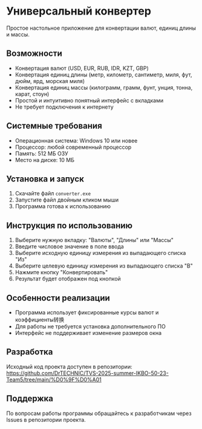 # Универсальный конвертер

Простое настольное приложение для конвертации валют, единиц длины и массы.

## Возможности

- Конвертация валют (USD, EUR, RUB, IDR, KZT, GBP)
- Конвертация единиц длины (метр, километр, сантиметр, миля, фут, дюйм, ярд, морская миля)
- Конвертация единиц массы (килограмм, грамм, фунт, унция, тонна, карат, стоун)
- Простой и интуитивно понятный интерфейс с вкладками
- Не требует подключения к интернету

## Системные требования

- Операционная система: Windows 10 или новее
- Процессор: любой современный процессор
- Память: 512 МБ ОЗУ
- Место на диске: 10 МБ

## Установка и запуск

1. Скачайте файл `converter.exe`
2. Запустите файл двойным кликом мыши
3. Программа готова к использованию

## Инструкция по использованию

1. Выберите нужную вкладку: "Валюты", "Длины" или "Массы"
2. Введите числовое значение в поле ввода
3. Выберите исходную единицу измерения из выпадающего списка "Из"
4. Выберите целевую единицу измерения из выпадающего списка "В"
5. Нажмите кнопку "Конвертировать"
6. Результат будет отображен под кнопкой

## Особенности реализации

- Программа использует фиксированные курсы валют и коэффициенты转换
- Для работы не требуется установка дополнительного ПО
- Интерфейс не поддерживает изменение размеров окна

## Разработка

Исходный код проекта доступен в репозитории:  
https://github.com/DrTECHNIC/TVS-2025-summer-IKBO-50-23-Team5/tree/main/%D0%9F%D0%A01

## Поддержка

По вопросам работы программы обращайтесь к разработчикам через Issues в репозитории проекта.